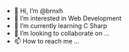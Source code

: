 - 👋 Hi, I’m @brnxh
- 👀 I’m interested in Web Development
- 🌱 I’m currently learning C Sharp
- 💞️ I’m looking to collaborate on ...
- 📫 How to reach me ...

<!---
brnxh/brnxh is a ✨ special ✨ repository because its `README.md` (this file) appears on your GitHub profile.
You can click the Preview link to take a look at your changes.
--->
